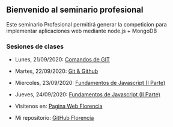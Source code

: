 ## Bienvenido al seminario profesional

Este seminario Profesional permitirá generar la competicion para implementar aplicaciones web mediante node.js + MongoDB

### Sesiones de clases

- Lunes, 21/09/2020: [Comandos de GIT](https://www.youtube.com/watch?v=tIicUjAI_Hk&t=87s)
- Martes, 22/09/2020: [Git & Github](https://www.youtube.com/watch?v=HNBR3OmeyZw&t=3484s)
- Miercoles, 23/09/2020: [Fundamentos de Javascript (I Parte)](https://www.youtube.com/watch?v=1gkGuONRvJw&t=4s)
- Jueves, 24/09/2020: [Fundamentos de Javascript (II Parte)](https://www.youtube.com/watch?v=D2cD55oZ_TI)


- Visitenos en: [Pagina Web Florencia](https://luiggyflorencia.github.io/Periodo-P56/)
- Mi repositorio: [GitHub Florencia](https://github.com/LuiggyFlorencia/Periodo-P56.git)
